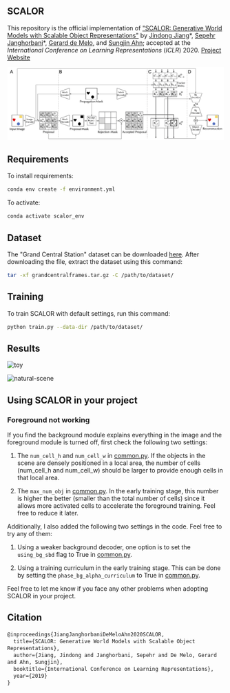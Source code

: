 ## SCALOR

This repository is the official implementation of ["SCALOR: Generative World Models with Scalable Object Representations"](https://arxiv.org/abs/1910.02384) by [Jindong Jiang](https://www.jindongjiang.me)\*, [Sepehr Janghorbani](http://janghorbani.net)\*, [Gerard de Melo](http://gerard.demelo.org), and [Sungjin Ahn](https://sungjinahn.com/); accepted at the *International Conference on Learning Representations* (*ICLR*) 2020. [Project Website](https://sites.google.com/view/scalor/home)

![Architecture](./figures/architecture.png)


## Requirements

To install requirements:

```bash
conda env create -f environment.yml
```

To activate:

```bash
conda activate scalor_env
```

## Dataset

The "Grand Central Station" dataset can be downloaded [here](https://bit.ly/36tckTa). After downloading the file, extract the dataset using this command:

```bash
tar -xf grandcentralframes.tar.gz -C /path/to/dataset/
```



## Training

To train SCALOR with default settings, run this command:

```bash
python train.py --data-dir /path/to/dataset/
```



## Results

![toy](./figures/toy.gif)

![natural-scene](./figures/natural-scene.gif)

## Using SCALOR in your project

### Foreground not working

If you find the background module explains everything in the image and the foreground module is turned off, first check the following two settings:

1. The `num_cell_h` and `num_cell_w` in [common.py](common.py). If the objects in the scene are densely positioned in a local area, the number of cells (num_cell_h and num_cell_w) should be larger to provide enough cells in that local area.

2. The `max_num_obj` in [common.py](common.py). In the early training stage, this number is higher the better (smaller than the total number of cells) since it allows more activated cells to accelerate the foreground training. Feel free to reduce it later.

Additionally, I also added the following two settings in the code. Feel free to try any of them:

1. Using a weaker background decoder, one option is to set the `using_bg_sbd` flag to True in [common.py](common.py).

2. Using a training curriculum in the early training stage. This can be done by setting the `phase_bg_alpha_curriculum` to True in [common.py](common.py).

Feel free to let me know if you face any other problems when adopting SCALOR in your project.

## Citation

```
@inproceedings{JiangJanghorbaniDeMeloAhn2020SCALOR,
  title={SCALOR: Generative World Models with Scalable Object Representations},
  author={Jiang, Jindong and Janghorbani, Sepehr and De Melo, Gerard and Ahn, Sungjin},
  booktitle={International Conference on Learning Representations},
  year={2019}
}
```

